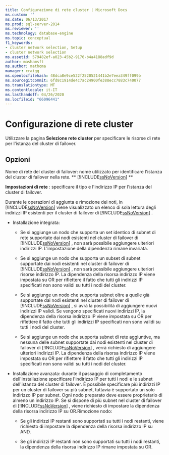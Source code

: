 ```yaml
---
title: Configurazione di rete cluster | Microsoft Docs
ms.custom: ''
ms.date: 06/13/2017
ms.prod: sql-server-2014
ms.reviewer: ''
ms.technology: database-engine
ms.topic: conceptual
f1_keywords:
- cluster network selection, Setup
- cluster network selection
ms.assetid: 579482ef-a023-45b2-9176-b4a4188adf9d
author: mashamsft
ms.author: mathoma
manager: craigg
ms.openlocfilehash: 48dca8e9ce522f2520521441b2e7eea349ff099b
ms.sourcegitcommit: 6fd8c1914de4c7ac24900fe388ecc7883c740077
ms.translationtype: MT
ms.contentlocale: it-IT
ms.lasthandoff: 04/26/2020
ms.locfileid: "66096441"
---
```

# <a name="cluster-network-configuration"></a>Configurazione di rete cluster
  Utilizzare la pagina **Selezione rete cluster** per specificare le risorse di rete per l'istanza del cluster di failover.  
  
## <a name="options"></a>Opzioni  
 Nome di rete del cluster di failover: nome utilizzato per identificare l'istanza del cluster di failover nella rete. ** [!INCLUDE[ssNoVersion](../../includes/ssnoversion-md.md)] **  
  
 **Impostazioni di rete** : specificare il tipo e l'indirizzo IP per l'istanza del cluster di failover.  
  
 Durante le operazioni di aggiunta e rimozione dei noti, in [!INCLUDE[ssNoVersion](../../includes/ssnoversion-md.md)] viene visualizzato un elenco di sola lettura degli indirizzi IP esistenti per il cluster di failover di [!INCLUDE[ssNoVersion](../../includes/ssnoversion-md.md)] .  
  
-   Installazione integrata:  
  
    -   Se si aggiunge un nodo che supporta un set identico di subnet di rete supportate dai nodi esistenti nel cluster di failover di [!INCLUDE[ssNoVersion](../../includes/ssnoversion-md.md)] , non sarà possibile aggiungere ulteriori indirizzi IP. L'impostazione della dipendenza rimane invariata.  
  
    -   Se si aggiunge un nodo che supporta un subset di subnet supportate dai nodi esistenti nel cluster di failover di [!INCLUDE[ssNoVersion](../../includes/ssnoversion-md.md)] , non sarà possibile aggiungere ulteriori risorse indirizzo IP. La dipendenza della risorsa indirizzo IP viene impostata su OR per riflettere il fatto che tutti gli indirizzi IP specificati non sono validi su tutti i nodi del cluster.  
  
    -   Se si aggiunge un nodo che supporta subnet oltre a quelle già supportate dai nodi esistenti nel cluster di failover di [!INCLUDE[ssNoVersion](../../includes/ssnoversion-md.md)] , si avrà la possibilità di aggiungere nuovi indirizzi IP validi. Se vengono specificati nuovi indirizzi IP, la dipendenza della risorsa indirizzo IP viene impostata su OR per riflettere il fatto che tutti gli indirizzi IP specificati non sono validi su tutti i nodi del cluster.  
  
    -   Se si aggiunge un nodo che supporta subnet di rete aggiuntive, ma nessuna delle subnet supportate dai nodi esistenti nel cluster di failover di [!INCLUDE[ssNoVersion](../../includes/ssnoversion-md.md)] , verrà richiesto di aggiungere ulteriori indirizzi IP. La dipendenza della risorsa indirizzo IP viene impostata su OR per riflettere il fatto che tutti gli indirizzi IP specificati non sono validi su tutti i nodi del cluster.  
  
-   Installazione avanzata: durante il passaggio di completamento dell'installazione specificare l'indirizzo IP per tutti i nodi e le subnet dell'istanza del cluster di failover. È possibile specificare più indirizzi IP per un cluster di failover su più subnet, tuttavia è supportato un solo indirizzo IP per subnet. Ogni nodo preparato deve essere proprietario di almeno un indirizzo IP. Se si dispone di più subnet nel cluster di failover di [!INCLUDE[ssNoVersion](../../includes/ssnoversion-md.md)] , viene richiesto di impostare la dipendenza della risorsa indirizzo IP su OR.Rimozione nodo:  
  
    -   Se gli indirizzi IP restanti sono supportati su tutti i nodi restanti, viene richiesto di impostare la dipendenza della risorsa indirizzo IP su AND.  
  
    -   Se gli indirizzi IP restanti non sono supportati su tutti i nodi restanti, la dipendenza della risorsa indirizzo IP rimane impostata su OR.  
  
  

